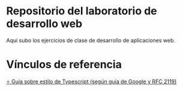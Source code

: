﻿# Repositorio del laboratorio de desarrollo web
 Aquí subo los ejercicios de clase de desarrollo de aplicaciones web.


# Vínculos de referencia
 <a href="https://ts.dev/style/">⭐ Guía sobre estilo de Typescript (según guía de Google y RFC 2119)</a>